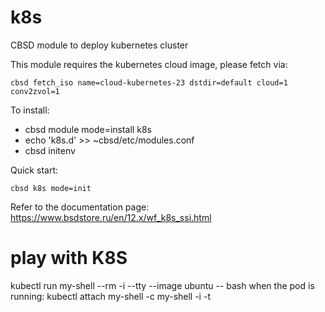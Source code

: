 # k8s
CBSD module to deploy kubernetes cluster

This module requires the kubernetes cloud image, please fetch via:

  `cbsd fetch_iso name=cloud-kubernetes-23 dstdir=default cloud=1 conv2zvol=1`

To install:

  - cbsd module mode=install k8s
  - echo 'k8s.d' >> ~cbsd/etc/modules.conf
  - cbsd initenv

Quick start:

  `cbsd k8s mode=init`

  Refer to the documentation page: https://www.bsdstore.ru/en/12.x/wf_k8s_ssi.html


# play with K8S

kubectl run my-shell --rm -i --tty --image ubuntu -- bash
when the pod is running: 
kubectl attach my-shell -c my-shell -i -t

